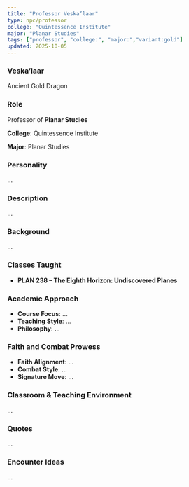 ```yaml
---
title: "Professor Veska’laar"
type: npc/professor
college: "Quintessence Institute"
major: "Planar Studies"
tags: ["professor", "college:", "major:","variant:gold"]
updated: 2025-10-05
---
```

### Veska’laar

Ancient Gold Dragon

### Role

Professor of **Planar Studies**

**College**: Quintessence Institute

**Major**: Planar Studies

### Personality

...

### Description

...

### Background

...

### Classes Taught

- **PLAN 238 – The Eighth Horizon: Undiscovered Planes**

### Academic Approach

- **Course Focus**: ...
- **Teaching Style**: ...
- **Philosophy**: ...

### Faith and Combat Prowess

- **Faith Alignment**: ...
- **Combat Style**: ...
- **Signature Move**: ...

### Classroom & Teaching Environment

...

### Quotes

...

### Encounter Ideas

...
